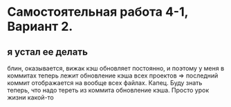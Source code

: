# Самостоятельная работа 4-1, Вариант 2.
## я устал ее делать
блин, оказывается, вижак кэш обновляет постоянно, и поэтому у меня в коммитах теперь лежит обновление кэша всех проектов => последний коммит отображается на вообще всех файлах. Капец. Буду знать теперь, что надо тереть из коммита обновление кэша. Просто урок жизни какой-то
